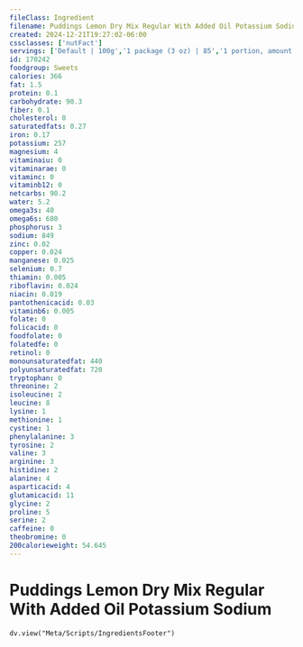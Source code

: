 ```yaml
---
fileClass: Ingredient
filename: Puddings Lemon Dry Mix Regular With Added Oil Potassium Sodium
created: 2024-12-21T19:27:02-06:00
cssclasses: ['nutFact']
servings: ['Default | 100g','1 package (3 oz) | 85','1 portion, amount to make 1/2 cup | 21']
id: 170242
foodgroup: Sweets
calories: 366
fat: 1.5
protein: 0.1
carbohydrate: 90.3
fiber: 0.1
cholesterol: 0
saturatedfats: 0.27
iron: 0.17
potassium: 257
magnesium: 4
vitaminaiu: 0
vitaminarae: 0
vitaminc: 0
vitaminb12: 0
netcarbs: 90.2
water: 5.2
omega3s: 40
omega6s: 680
phosphorus: 3
sodium: 849
zinc: 0.02
copper: 0.024
manganese: 0.025
selenium: 0.7
thiamin: 0.005
riboflavin: 0.024
niacin: 0.019
pantothenicacid: 0.03
vitaminb6: 0.005
folate: 0
folicacid: 0
foodfolate: 0
folatedfe: 0
retinol: 0
monounsaturatedfat: 440
polyunsaturatedfat: 720
tryptophan: 0
threonine: 2
isoleucine: 2
leucine: 8
lysine: 1
methionine: 1
cystine: 1
phenylalanine: 3
tyrosine: 2
valine: 3
arginine: 3
histidine: 2
alanine: 4
asparticacid: 4
glutamicacid: 11
glycine: 2
proline: 5
serine: 2
caffeine: 0
theobromine: 0
200calorieweight: 54.645
---
```


# Puddings Lemon Dry Mix Regular With Added Oil Potassium Sodium

```dataviewjs
dv.view("Meta/Scripts/IngredientsFooter")
```